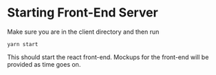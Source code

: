 # Starting Front-End Server
Make sure you are in the client directory and then run 

`yarn start`

This should start the react front-end. Mockups for the front-end will be provided as time goes on.
